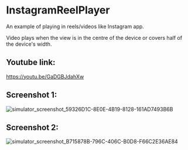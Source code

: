 # InstagramReelPlayer
An example of playing in reels/videos like Instagram app.

Video plays when the view is in the centre of the device or covers half of the device's width.

## Youtube link:
https://youtu.be/GaDGBJdahXw 

## Screenshot 1:
![simulator_screenshot_59326D1C-8E0E-4B19-8128-161AD7493B6B](https://github.com/Gagan5278/InstagramReelPlayer/assets/2304583/5eec64d7-a89d-4322-b247-cacb3dd35c3d)

## Screenshot 2: 
![simulator_screenshot_B715878B-796C-406C-B0D8-F66C2E36AE84](https://github.com/Gagan5278/InstagramReelPlayer/assets/2304583/3004f9ac-2ecc-40c8-92ee-d61b6ffe3d5f)

